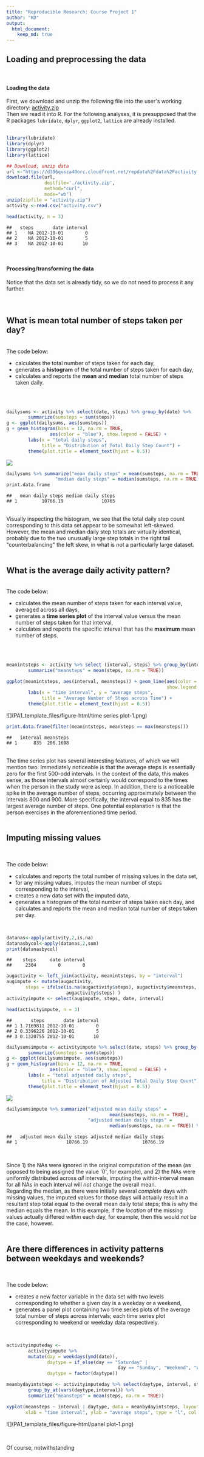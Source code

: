 ```yaml
---
title: "Reproducible Research: Course Project 1"
author: "KD"
output: 
  html_document:
    keep_md: true
---
```

  

## Loading and preprocessing the data
<br/>
  
#### Loading the data
First, we download and unzip the following file into the user's working 
directory: [activity.zip][1]  
Then we read it into R.  For the following analyses, it is presupposed that the 
R packages ```lubridate```, ```dplyr```, ```ggplot2```, ```lattice``` are 
already installed. 
<br/>
<br/>


```r
library(lubridate)
library(dplyr)
library(ggplot2)
library(lattice)
```


```r
## Download, unzip data 
url <-"https://d396qusza40orc.cloudfront.net/repdata%2Fdata%2Factivity.zip"
download.file(url,
              destfile='./activity.zip',
              method="curl",
              mode="wb")
unzip(zipfile = "activity.zip") 
activity <-read.csv("activity.csv")
```


```r
head(activity, n = 3)
```

```
##   steps       date interval
## 1    NA 2012-10-01        0
## 2    NA 2012-10-01        5
## 3    NA 2012-10-01       10
```
<br/>

#### Processing/transforming the data  
  
Notice that the data set is already tidy, so we do not need to process it any 
further.  
<br/><br/>  
    
## What is mean total number of steps taken per day?  
<br/>
The code below: 

- calculates the total number of steps taken for each day,  
- generates a **histogram** of the total number of steps taken for each day,  
- calculates and reports the **mean** and **median** total number of steps taken 
daily.  
<br/>
<br/>


```r
dailysums <- activity %>% select(date, steps) %>% group_by(date) %>% 
        summarize(sumsteps = sum(steps))
g <- ggplot(dailysums, aes(sumsteps))
g + geom_histogram(bins = 12, na.rm = TRUE, 
                aes(color = "blue"), show.legend = FALSE) +
        labs(x = "total daily steps",
             title = "Distribution of Total Daily Step Count") +
        theme(plot.title = element_text(hjust = 0.5))
```

![](PA1_template_files/figure-html/hist-1.png)<!-- -->


```r
dailysums %>% summarize("mean daily steps" = mean(sumsteps, na.rm = TRUE),
                  "median daily steps" = median(sumsteps, na.rm = TRUE)) %>%
print.data.frame
```

```
##   mean daily steps median daily steps
## 1         10766.19              10765
```
<br/>
Visually inspecting the histogram, we see that the 
total daily step count corresponding to this data set appear to be somewhat 
left-skewed. However, the mean and median daily step totals are virtually 
identical, probably due to the two unusually large step totals in the right tail "counterbalancing" the left skew, in what is not a particularly large dataset.
<br/>
<br/>

  
  
## What is the average daily activity pattern?   
<br/>
The code below: 

- calculates the mean number of steps taken for each interval value, averaged 
across all days,
- generates a **time series plot** of the interval value versus the mean number 
of steps taken for that interval,  
- calculates and reports the specific interval that has the **maximum** mean 
number of steps.  
<br/>
<br/>
    

```r
meanintsteps <- activity %>% select (interval, steps) %>% group_by(interval) %>%
        summarize("meansteps" = mean(steps, na.rm = TRUE)) 
```



```r
ggplot(meanintsteps, aes(interval, meansteps)) + geom_line(aes(color = "blue"),
                                                           show.legend = FALSE) +
        labs(x = "time interval", y = "average steps",
             title = "Average Number of Steps across Time") +
        theme(plot.title = element_text(hjust = 0.5))
```

![](PA1_template_files/figure-html/time series plot-1.png)<!-- -->


```r
print.data.frame(filter(meanintsteps, meansteps == max(meansteps)))
```

```
##   interval meansteps
## 1      835  206.1698
```
<br/>
The time series plot has several interesting features, of which we will mention 
two.  Immediately noticeable is that the average steps is essentially zero for 
the first 500-odd intervals. In the context of the data, this makes sense, as 
those intervals almost certainly would correspond to the times when the person 
in the study were asleep.  
In addition, there is a noticeable spike in the average number of steps, 
occurring approximately between the intervals 800 and 900.  More specifically, 
the interval equal to 835 has the largest average number of steps.
One potential explanation is that the person exercises in the aforementioned 
time period.
<br/>
<br/>
  
  
  
## Imputing missing values    
<br/>

The code below: 

- calculates and reports the total number of missing values in the data set,
- for any missing values, imputes the mean number of steps 
corresponding to the interval,
- creates a new data set with the imputed data,
- generates a histogram of the total number of steps taken each day, and 
calculates and reports the mean and median total number of steps taken per day.

<br/>

```r
datanas<-apply(activity,2,is.na)
datanasbycol<-apply(datanas,2,sum)
print(datanasbycol)
```

```
##    steps     date interval 
##     2304        0        0
```


```r
augactivity <- left_join(activity, meanintsteps, by = "interval") 
augimpute <- mutate(augactivity, 
       steps = ifelse(is.na(augactivity$steps), augactivity$meansteps, 
                      augactivity$steps) )
activityimpute <- select(augimpute, steps, date, interval)
```


```r
head(activityimpute, n = 3)
```

```
##       steps       date interval
## 1 1.7169811 2012-10-01        0
## 2 0.3396226 2012-10-01        5
## 3 0.1320755 2012-10-01       10
```


```r
dailysumsimpute <- activityimpute %>% select(date, steps) %>% group_by(date) %>% 
        summarize(sumsteps = sum(steps))
g <- ggplot(dailysumsimpute, aes(sumsteps))
g + geom_histogram(bins = 12, na.rm = TRUE, 
                aes(color = "blue"), show.legend = FALSE) +
        labs(x = "total adjusted daily steps",
             title = "Distribution of Adjusted Total Daily Step Count") +
        theme(plot.title = element_text(hjust = 0.5))
```

![](PA1_template_files/figure-html/hist2-1.png)<!-- -->


```r
dailysumsimpute %>% summarize("adjusted mean daily steps" = 
                                      mean(sumsteps, na.rm = TRUE), 
                              "adjusted median daily steps" = 
                                      median(sumsteps, na.rm = TRUE)) %>% print.data.frame
```

```
##   adjusted mean daily steps adjusted median daily steps
## 1                  10766.19                    10766.19
```

<br/>

Since 1) the NAs were ignored in the original computation of the mean (as 
opposed to being assigned the value '0', for example), and 2) the NAs were 
uniformly distributed across *all* intervals, imputing the within-interval mean 
for all NAs in each interval will *not* change the overall mean.  
Regarding the 
median, as there were initially several *complete* days with missing values, the 
imputed values for those days will actually result in a resultant step total 
equal to the overall mean daily total steps; this is why the median equals 
the mean.  In this example, if the *location* of the missing values 
actually differed *within* each day, for example, then this would *not* be the 
case, however. 
<br/>
<br/>

## Are there differences in activity patterns between weekdays and weekends?  
<br/>

The code below: 

- creates a new factor variable in the data set with two levels corresponding to
whether a given day is a weekday or a weekend,
- generates a panel plot containing two time series plots of the average total 
number of steps across intervals; each time series plot corresponding to
weekend or weekday data respectively. 

<br/>

```r
activityimputeday <- 
        activityimpute %>% 
        mutate(day = weekdays(ymd(date)), 
               daytype = if_else(day == "Saturday" | 
                                         day == "Sunday", "Weekend", "Weekday"), 
               daytype = factor(daytype))
```




```r
meanbydayintsteps <- activityimputeday %>% select(daytype, interval, steps) %>% 
        group_by_at(vars(daytype,interval)) %>%
        summarize("meansteps" = mean(steps, na.rm = TRUE)) 
```


```r
xyplot(meansteps ~ interval | daytype, data = meanbydayintsteps, layout =c(1,2),
       xlab = "time interval", ylab = "average steps", type = "l", col = "blue")
```

![](PA1_template_files/figure-html/panel plot-1.png)<!-- -->

<br/>
  
Of course, notwithstanding

[1]: https://d396qusza40orc.cloudfront.net/repdata%2Fdata%2Factivity.zip "activity.zip"

